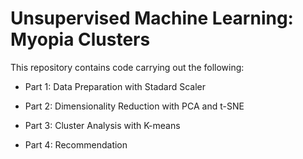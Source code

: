 # Unsupervised Machine Learning: Myopia Clusters

This repository contains code carrying out the following:

* Part 1: Data Preparation with Stadard Scaler

* Part 2: Dimensionality Reduction with PCA and t-SNE

* Part 3: Cluster Analysis with K-means

* Part 4: Recommendation 
